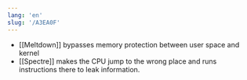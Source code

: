 ```yaml
---
lang: 'en'
slug: '/A3EA0F'
---
```


- [[Meltdown]] bypasses memory protection between user space and kernel
- [[Spectre]] makes the CPU jump to the wrong place and runs instructions there to leak information.
